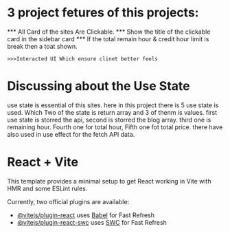 # 3 project fetures of this projects:
*** All Card of the sites Are Clickable.
*** Show the title of the clickable card in the sidebar card
*** If the total remain hour & credit hour limit is break then a toat shown.
    
    >>>Interacted UI Which ensure clinet better feels

 # Discussing about the Use State 

 use state is essential of this sites.
 here in this project there is 5 use state is used. Which Two of the state is return array and 3 of thenm is values.
 first use state is storred the api,
 second is storred the blog array.
 third one is remaining hour.
 Fourth one for total hour,
 Fifth one fot total price.
 there have also used in  use effect for the fetch API data.  

# React + Vite

This template provides a minimal setup to get React working in Vite with HMR and some ESLint rules.

Currently, two official plugins are available:

- [@vitejs/plugin-react](https://github.com/vitejs/vite-plugin-react/blob/main/packages/plugin-react/README.md) uses [Babel](https://babeljs.io/) for Fast Refresh
- [@vitejs/plugin-react-swc](https://github.com/vitejs/vite-plugin-react-swc) uses [SWC](https://swc.rs/) for Fast Refresh
